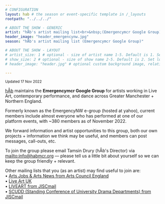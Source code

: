 ```yaml
---
# CONFIGURATION
layout: hab # the season or event-specific template in /_layouts
rootpath: "../../../"

# ABOUT THE SHOW - GENERIC
artist: "hÅb's artist mailing list<br>&nbsp;(Emergencymcr Google Group)" # the name of the artist or company
header_image: "header_emergencynw.jpg"
season: "hÅb's artist mailing list (Emergencymcr Google Group)"

# ABOUT THE SHOW - LAYOUT
# artist_size: 1 # optional - size of artist name 1-5. Default is 1. Set longer names to lower values
# show_size: 2 # optional - size of show name 2-5. Default is 2. Set longer names to lower values
# header_image: "header.jpg" # optional custom background image, relative to current page

---
```

<small>Updated 17 Nov 2022</small>        
        
[hÅb](/hab) maintains the **Emergencymcr Google Group** for artists working in Live Art, contemporary performance, and dance across Greater Manchester + Northern England.         
         
Formerly known as the EmergencyNW e-group (hosted at yahoo), current members include almost everyone who has performed at one of our platform events, with ~380 members as of November 2022.        
           
We forward information and artist opportunities to this group, both our own projects + information we think may be useful, and members can post messages, call-outs, etc.       
         
To join the group please email Tamsin Drury (hÅb's Director) via <mailto:info@habmcr.org> — please tell us a little bit about yourself so we can keep the group friendly + relevant.           
           
Other mailing lists that you (as an artist) may find useful to join are:         
• <a href="http://www.artsjobs.org.uk/subscribe" target="_blank">Arts Jobs & Arts News from Arts Council England</a>        
• <a href="http://www.liveartuk.org/pages/sign-up" target="_blank">Live Art UK</a>         
• <a href="http://www.jiscmail.ac.uk/cgi-bin/webadmin?A0=LIVEART" target="_blank">LIVEART from JISCmail</a>         
• <a href="http://www.jiscmail.ac.uk/cgi-bin/webadmin?A0=SCUDD" target="_blank">SCUDD (Standing Conference of University Drama Departments) from JISCmail</a>
